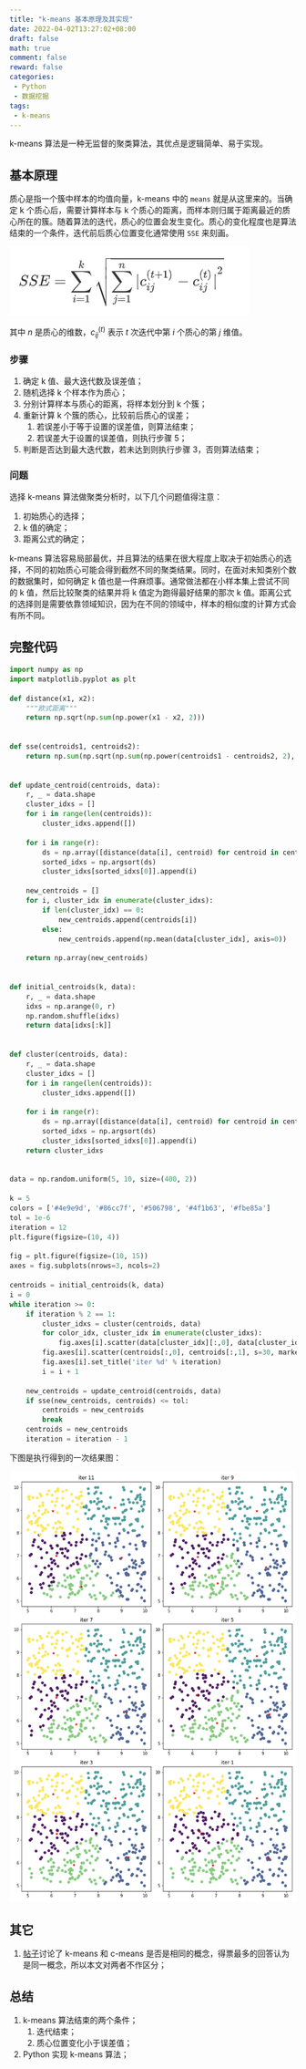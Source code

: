 ```yaml
---
title: "k-means 基本原理及其实现"
date: 2022-04-02T13:27:02+08:00
draft: false
math: true
comment: false
reward: false
categories:
 - Python
 - 数据挖掘
tags:
 - k-means
---
```


k-means 算法是一种无监督的聚类算法，其优点是逻辑简单、易于实现。

<!--more-->

## 基本原理

质心是指一个簇中样本的均值向量，k-means 中的 `means` 就是从这里来的。当确定 k 个质心后，需要计算样本与 k 个质心的距离，而样本则归属于距离最近的质心所在的簇。随着算法的迭代，质心的位置会发生变化。质心的变化程度也是算法结束的一个条件，迭代前后质心位置变化通常使用 `SSE` 来刻画。

<!--
SSE = \sum^k_{i=1} \sqrt {\sum^n_{j=1} {\lvert c^{(t+1)}_{ij} - c^{(t)}_{ij}\rvert}^2} -->

![](QQ截图20220402173143.png)

其中 $n$ 是质心的维数，$c^{(t)}_{ij}$ 表示 $t$ 次迭代中第 $i$ 个质心的第 $j$ 维值。 



### 步骤

1. 确定 k 值、最大迭代数及误差值；
2. 随机选择 k 个样本作为质心；
3. 分别计算样本与质心的距离，将样本划分到 k 个簇；
4. 重新计算 k 个簇的质心，比较前后质心的误差；
   1. 若误差小于等于设置的误差值，则算法结束；
   2. 若误差大于设置的误差值，则执行步骤 5；
5. 判断是否达到最大迭代数，若未达到则执行步骤 3，否则算法结束；

### 问题

选择 k-means 算法做聚类分析时，以下几个问题值得注意：

1. 初始质心的选择；
2. k 值的确定；
3. 距离公式的确定；

k-means 算法容易局部最优，并且算法的结果在很大程度上取决于初始质心的选择，不同的初始质心可能会得到截然不同的聚类结果。同时，在面对未知类别个数的数据集时，如何确定 k 值也是一件麻烦事。通常做法都在小样本集上尝试不同的 k 值，然后比较聚类的结果并将 k 值定为跑得最好结果的那次 k 值。距离公式的选择则是需要依靠领域知识，因为在不同的领域中，样本的相似度的计算方式会有所不同。

## 完整代码

```python
import numpy as np
import matplotlib.pyplot as plt

def distance(x1, x2):
    """欧式距离"""
    return np.sqrt(np.sum(np.power(x1 - x2, 2)))


def sse(centroids1, centroids2):
    return np.sum(np.sqrt(np.sum(np.power(centroids1 - centroids2, 2), axis=1)))


def update_centroid(centroids, data):
    r, _ = data.shape
    cluster_idxs = []
    for i in range(len(centroids)):
        cluster_idxs.append([])

    for i in range(r):
        ds = np.array([distance(data[i], centroid) for centroid in centroids])
        sorted_idxs = np.argsort(ds)
        cluster_idxs[sorted_idxs[0]].append(i)

    new_centroids = []
    for i, cluster_idx in enumerate(cluster_idxs):
        if len(cluster_idx) == 0:
            new_centroids.append(centroids[i])
        else:
            new_centroids.append(np.mean(data[cluster_idx], axis=0))

    return np.array(new_centroids)


def initial_centroids(k, data):
    r, _ = data.shape
    idxs = np.arange(0, r)
    np.random.shuffle(idxs)
    return data[idxs[:k]]


def cluster(centroids, data):
    r, _ = data.shape
    cluster_idxs = []
    for i in range(len(centroids)):
        cluster_idxs.append([])

    for i in range(r):
        ds = np.array([distance(data[i], centroid) for centroid in centroids])
        sorted_idxs = np.argsort(ds)
        cluster_idxs[sorted_idxs[0]].append(i)
    return cluster_idxs


data = np.random.uniform(5, 10, size=(400, 2))

k = 5
colors = ['#4e9e9d', '#86cc7f', '#506798', '#4f1b63', '#fbe85a']
tol = 1e-6
iteration = 12
plt.figure(figsize=(10, 4))

fig = plt.figure(figsize=(10, 15))
axes = fig.subplots(nrows=3, ncols=2)

centroids = initial_centroids(k, data)
i = 0
while iteration >= 0:
    if iteration % 2 == 1:
        cluster_idxs = cluster(centroids, data)
        for color_idx, cluster_idx in enumerate(cluster_idxs):
            fig.axes[i].scatter(data[cluster_idx][:,0], data[cluster_idx][:,1], c=colors[color_idx])
        fig.axes[i].scatter(centroids[:,0], centroids[:,1], s=30, marker='*', c='red')
        fig.axes[i].set_title('iter %d' % iteration)
        i = i + 1

    new_centroids = update_centroid(centroids, data)
    if sse(new_centroids, centroids) <= tol:
        centroids = new_centroids
        break
    centroids = new_centroids
    iteration = iteration - 1
```

下图是执行得到的一次结果图：

![](output.png)

## 其它

1. [帖子](https://www.researchgate.net/post/Is-c-means-same-as-k-means-in-clustering-algorithm-context)讨论了 k-means 和 c-means 是否是相同的概念，得票最多的回答认为是同一概念，所以本文对两者不作区分；

## 总结

1. k-means 算法结束的两个条件；
   1. 迭代结束；
   2. 质心位置变化小于误差值；
2. Python 实现 k-means 算法；

